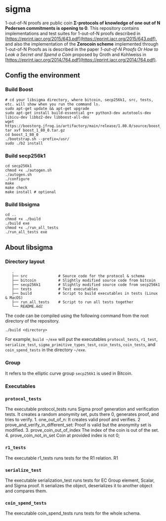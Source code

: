 # sigma

1-out-of-N proofs are public coin **Σ-protocols of knowledge of one out of N Pedersen commitments is opening to 0**. This repository contains implementations and test suites for 1-out-of-N proofs described in [https://eprint.iacr.org/2015/643.pdf](https://eprint.iacr.org/2015/643.pdf), and also the implementation of the **Zerocoin scheme** implemented through 1-out-of-N Proofs as is described in the paper *1-out-of-N Proofs Or How to Leak a Secret and Spend a Coin* proposed by Groth and Kohlweiss in [https://eprint.iacr.org/2014/764.pdf](https://eprint.iacr.org/2014/764.pdf). 

## Config the environment

### Build Boost

```
# cd your libsigma directory, where bitcoin, secp256k1, src, tests, etc. will show when you run the command ls. 
sudo apt-get update && apt-get upgrade
sudo apt-get install build-essential g++ python3-dev autotools-dev libicu-dev libbz2-dev libboost-all-dev
wget https://boostorg.jfrog.io/artifactory/main/release/1.80.0/source/boost_1_80_0.tar.gz
tar xvf boost_1_80_0.tar.gz
cd boost_1_80_0
./bootstrap.sh --prefix=/usr/
sudo ./b2 install
```

### Build  secp256k1

```
cd secp256k1
chmod +x ./autogen.sh
./autogen.sh
./configure
make
make check
make install # optional
```

### Build libsigma

```
cd ..
chmod +x ./build
./build exe
chmod +x ./run_all_tests
./run_all_tests exe
```

## About libsigma

### Directory layout

```
   .
   ├── src              # Source code for the protocol & schema
   ├── bitcoin          # Slightly modified source code from bitcoin
   ├── secp256k1        # Slightly modified source code from secp256k1
   ├── tests            # Test executables
   ├── build            # Script to build executables in tests (Linux & MacOS)
   ├── run_all_tests    # Script to run all tests together
   └── README.mdℤ
```

The code can be compiled using the following command from the root directory of the repository.

``./build <directory>``

For example, ``build ~/exe`` will put the executables ``protocol_tests``, ``r1_test``, ``serialize_test``, ``sigma_primitive_types_test``, ``coin_tests``, ``coin_tests``, and ``coin_spend_tests`` in the directory ``~/exe``.

### Group

It refers to the elliptic curve group ``secp256k1`` is used in Bitcoin.

### Executables

### ``protocol_tests``

The executable protocol_tests runs Sigma proof generation and verification tests. It creates a random anonymity set, puts there 0, generates proof, and tries to verify.
    1. one_out_of_n:                        It creates valid proof and verifies.
    2  prove_and_verify_in_different_set:   Proof is valid but the anonymity set is modified.
    3. prove_coin_out_of_index              The index of the coin is out of the set.
    4. prove_coin_not_in_set                Coin at provided index is not 0;

### ``r1_tests``

The executable r1_tests runs tests for the R1 relation. R1

### ``serialize_test``

The executable serialization_test runs tests for EC Group element, Scalar, and Sigma proof. It serializes the object, deserializes it to another object and compares them.

### ``coin_spend_tests``

The executable coin_spend_tests runs tests for the whole schema.

